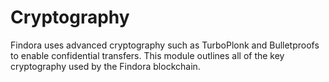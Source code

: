 # Cryptography

Findora uses advanced cryptography such as TurboPlonk and Bulletproofs to enable confidential transfers. This module outlines all of the key cryptography used by the Findora blockchain.
